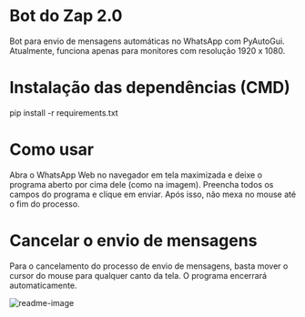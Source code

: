 # Bot do Zap 2.0

Bot para envio de mensagens automáticas no WhatsApp com PyAutoGui.<br/>
Atualmente, funciona apenas para monitores com resolução 1920 x 1080.

# Instalação das dependências (CMD)

pip install -r requirements.txt

# Como usar
Abra o WhatsApp Web no navegador em tela maximizada e deixe o programa aberto por cima dele (como na imagem). Preencha todos os campos do programa e clique em enviar. Após isso, não mexa no mouse até o fim do processo.

# Cancelar o envio de mensagens
Para o cancelamento do processo de envio de mensagens, basta mover o cursor do mouse para qualquer canto da tela. O programa encerrará automaticamente.

![readme-image](https://user-images.githubusercontent.com/98707474/189259663-d69fd7c9-3fb7-4170-b01b-dd8d234cd62c.png)
